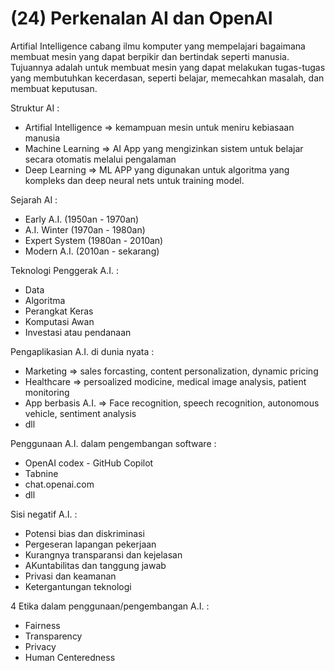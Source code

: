 # (24) Perkenalan AI dan OpenAI

Artifial Intelligence cabang ilmu komputer yang mempelajari bagaimana membuat mesin yang dapat berpikir dan bertindak seperti manusia. Tujuannya adalah untuk membuat mesin yang dapat melakukan tugas-tugas yang membutuhkan kecerdasan, seperti belajar, memecahkan masalah, dan membuat keputusan.

Struktur AI :
- Artifial Intelligence => kemampuan mesin untuk meniru kebiasaan manusia
- Machine Learning => AI App yang mengizinkan sistem untuk belajar secara otomatis melalui pengalaman
- Deep Learning => ML APP yang digunakan untuk algoritma yang kompleks dan deep neural nets untuk training model.

Sejarah AI :
- Early A.I. (1950an - 1970an)
- A.I. Winter (1970an - 1980an)
- Expert System (1980an - 2010an)
- Modern A.I. (2010an - sekarang)

Teknologi Penggerak A.I. :
- Data 
- Algoritma
- Perangkat Keras
- Komputasi Awan
- Investasi atau pendanaan

Pengaplikasian A.I. di dunia nyata :
- Marketing => sales forcasting, content personalization, dynamic pricing
- Healthcare => persoalized modicine, medical image analysis, patient monitoring
- App berbasis A.I. => Face recognition, speech recognition, autonomous vehicle, sentiment analysis
- dll

Penggunaan A.I. dalam pengembangan software :
- OpenAI codex - GitHub Copilot
- Tabnine
- chat.openai.com
- dll

Sisi negatif A.I. :
- Potensi bias dan diskriminasi 
- Pergeseran lapangan pekerjaan
- Kurangnya transparansi dan kejelasan
- AKuntabilitas dan tanggung jawab
- Privasi dan keamanan
- Ketergantungan teknologi 

4 Etika dalam penggunaan/pengembangan A.I. :
- Fairness
- Transparency
- Privacy
- Human Centeredness